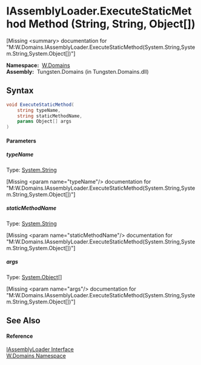 IAssemblyLoader.ExecuteStaticMethod Method (String, String, Object[])
=====================================================================
  
[Missing &lt;summary> documentation for "M:W.Domains.IAssemblyLoader.ExecuteStaticMethod(System.String,System.String,System.Object[])"]


  **Namespace:**  [W.Domains][1]  
  **Assembly:**  Tungsten.Domains (in Tungsten.Domains.dll)

Syntax
------

```csharp
void ExecuteStaticMethod(
	string typeName,
	string staticMethodName,
	params Object[] args
)
```

#### Parameters

##### *typeName*
Type: [System.String][2]  

[Missing &lt;param name="typeName"/> documentation for "M:W.Domains.IAssemblyLoader.ExecuteStaticMethod(System.String,System.String,System.Object[])"]


##### *staticMethodName*
Type: [System.String][2]  

[Missing &lt;param name="staticMethodName"/> documentation for "M:W.Domains.IAssemblyLoader.ExecuteStaticMethod(System.String,System.String,System.Object[])"]


##### *args*
Type: [System.Object][3][]  

[Missing &lt;param name="args"/> documentation for "M:W.Domains.IAssemblyLoader.ExecuteStaticMethod(System.String,System.String,System.Object[])"]



See Also
--------

#### Reference
[IAssemblyLoader Interface][4]  
[W.Domains Namespace][1]  

[1]: ../README.md
[2]: http://msdn.microsoft.com/en-us/library/s1wwdcbf
[3]: http://msdn.microsoft.com/en-us/library/e5kfa45b
[4]: README.md
[5]: ../../_icons/Help.png